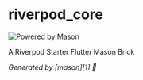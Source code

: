# riverpod_core

[![Powered by Mason](https://img.shields.io/endpoint?url=https%3A%2F%2Ftinyurl.com%2Fmason-badge)](https://github.com/felangel/mason)

A Riverpod Starter Flutter Mason Brick

_Generated by [mason][1] 🧱_